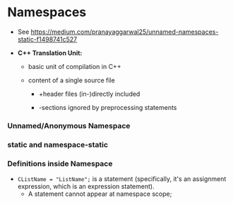 # Namespaces

- See https://medium.com/pranayaggarwal25/unnamed-namespaces-static-f1498741c527



- **C++ Translation Unit:**

  - basic unit of compilation in C++

  - content of a single source file 

    - +header files (in-)directly included

    - -sections ignored by preprocessing statements





### Unnamed/Anonymous Namespace



### static and namespace-static





### Definitions inside Namespace

- `CListName = "ListName";` is a statement (specifically, it's an assignment expression, which is an expression statement).
  - A statement cannot appear at namespace scope; 